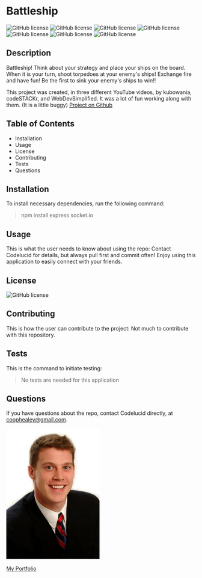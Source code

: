# Battleship

![GitHub license](https://img.shields.io/badge/Skill-HTML-brightgreen) ![GitHub license](https://img.shields.io/badge/Skill-CSS-blue) ![GitHub license](https://img.shields.io/badge/Skill-JavaScript-red) ![GitHub license](https://img.shields.io/badge/Skill-Node.js-orange) ![GitHub license](https://img.shields.io/badge/Skill-Socket.IO-brightgreen) ![GitHub license](https://img.shields.io/badge/Skill-Express-green) ![GitHub license](https://img.shields.io/badge/Deploy-Heroku-purple)

## Description  

Battleship!  Think about your strategy and place your ships on the board.  When it is your turn, shoot torpedoes at your enemy's ships!  Exchange fire and have fun!  Be the first to sink your enemy's ships to win!!  

This project was created, in three different YouTube videos, by kubowania, codeSTACKr, and WebDevSimplified.  It was a lot of fun working along with them. (It is a little buggy)
[Project on Github](https://github.com/kubowania/battleships "Project on Github")

## Table of Contents
- Installation 
- Usage
- License
- Contributing
- Tests
- Questions  

## Installation  

To install necessary dependencies, run the following command:
>npm install express socket.io

## Usage  

This is what the user needs to know about using the repo:
Contact Codelucid for details, but always pull first and commit often!  Enjoy using this application to easily connect with your friends.  

## License  

![GitHub license](https://img.shields.io/badge/license-None-brightgreen)

## Contributing  

This is how the user can contribute to the project:
Not much to contribute with this repository.  

## Tests  

This is the command to initiate testing:
>No tests are needed for this application  

## Questions  

If you have questions about the repo, contact Codelucid directly, at coophealey@gmail.com.

[![My Profile Picture](/profilePic.png)](https://github.com/codelucid "My Profile Picture")

[My Portfolio](https://codelucid.github.io/Portfolio/ "My Portfolio")
